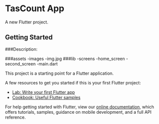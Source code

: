 # TasCount App

A new Flutter project.

## Getting Started

###Description:

###assets
  -images
    -img.jpg
###lib 
  -screens
    -home_screen
    -second_screen 
  -main.dart



This project is a starting point for a Flutter application.

A few resources to get you started if this is your first Flutter project:

- [Lab: Write your first Flutter app](https://flutter.dev/docs/get-started/codelab)
- [Cookbook: Useful Flutter samples](https://flutter.dev/docs/cookbook)

For help getting started with Flutter, view our
[online documentation](https://flutter.dev/docs), which offers tutorials,
samples, guidance on mobile development, and a full API reference.
